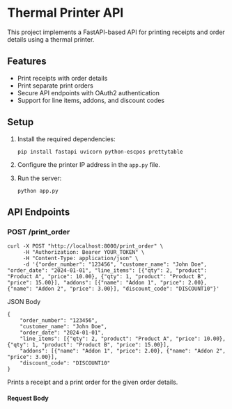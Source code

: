# Thermal Printer API

This project implements a FastAPI-based API for printing receipts and order details using a thermal printer.

## Features

- Print receipts with order details
- Print separate print orders
- Secure API endpoints with OAuth2 authentication
- Support for line items, addons, and discount codes

## Setup

1. Install the required dependencies:
   ```
   pip install fastapi uvicorn python-escpos prettytable
   ```

2. Configure the printer IP address in the `app.py` file.

3. Run the server:
   ```
   python app.py
   ```

## API Endpoints

### POST /print_order

```
curl -X POST "http://localhost:8000/print_order" \
     -H "Authorization: Bearer YOUR_TOKEN" \
     -H "Content-Type: application/json" \
     -d '{"order_number": "123456", "customer_name": "John Doe", "order_date": "2024-01-01", "line_items": [{"qty": 2, "product": "Product A", "price": 10.00}, {"qty": 1, "product": "Product B", "price": 15.00}], "addons": [{"name": "Addon 1", "price": 2.00}, {"name": "Addon 2", "price": 3.00}], "discount_code": "DISCOUNT10"}'
```
JSON Body
``` 
{
    "order_number": "123456",
    "customer_name": "John Doe",
    "order_date": "2024-01-01",
    "line_items": [{"qty": 2, "product": "Product A", "price": 10.00}, {"qty": 1, "product": "Product B", "price": 15.00}],
    "addons": [{"name": "Addon 1", "price": 2.00}, {"name": "Addon 2", "price": 3.00}],
    "discount_code": "DISCOUNT10"
}
```

Prints a receipt and a print order for the given order details.

#### Request Body
